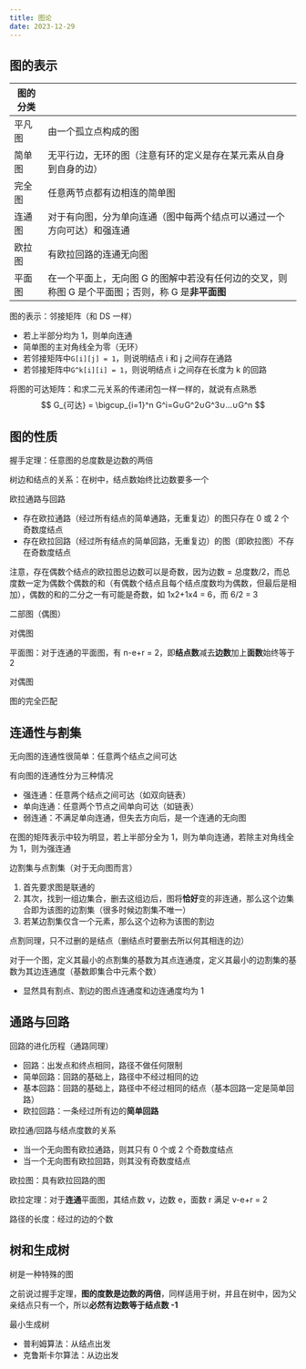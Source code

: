 ```yaml
---
title: 图论
date: 2023-12-29
---
```


## 图的表示

| 图的分类 |                                                              |
| -------- | ------------------------------------------------------------ |
| 平凡图   | 由一个孤立点构成的图                                         |
| 简单图   | 无平行边，无环的图（注意有环的定义是存在某元素从自身到自身的边） |
| 完全图   | 任意两节点都有边相连的简单图                                 |
| 连通图   | 对于有向图，分为单向连通（图中每两个结点可以通过一个方向可达）和强连通 |
| 欧拉图   | 有欧拉回路的连通无向图                                       |
| 平面图   | 在一个平面上，无向图 G 的图解中若没有任何边的交叉，则称图 G 是个平面图；否则，称 G 是**非平面图** |

图的表示：邻接矩阵（和 DS 一样）

- 若上半部分均为 1，则单向连通
- 简单图的主对角线全为零（无环）
- 若邻接矩阵中`G[i][j] = 1`，则说明结点 i 和 j 之间存在通路
- 若邻接矩阵中`G^k[i][i] = 1`，则说明结点 i 之间存在长度为 k 的回路

将图的可达矩阵：和求二元关系的传递闭包一样一样的，就说有点熟悉
$$
G_{可达} = \bigcup_{i=1}^n G^i=G∪G^2∪G^3∪...∪G^n
$$

## 图的性质

握手定理：任意图的总度数是边数的两倍

树边和结点的关系：在树中，结点数始终比边数要多一个

欧拉通路与回路

- 存在欧拉通路（经过所有结点的简单通路，无重复边）的图只存在 0 或 2 个奇数度结点
- 存在欧拉回路（经过所有结点的简单回路，无重复边）的图（即欧拉图）不存在奇数度结点

注意，存在偶数个结点的欧拉图总边数可以是奇数，因为边数 = 总度数/2，而总度数一定为偶数个偶数的和（有偶数个结点且每个结点度数均为偶数，但最后是相加），偶数的和的二分之一有可能是奇数，如 1x2+1x4 = 6，而 6/2 = 3

二部图（偶图）

对偶图

平面图：对于连通的平面图，有 n-e+r = 2，即**结点数**减去**边数**加上**面数**始终等于 2

对偶图

图的完全匹配

## 连通性与割集

无向图的连通性很简单：任意两个结点之间可达

有向图的连通性分为三种情况

- 强连通：任意两个结点之间可达（如双向链表）
- 单向连通：任意两个节点之间单向可达（如链表）
- 弱连通：不满足单向连通，但失去方向后，是一个连通的无向图

在图的矩阵表示中较为明显，若上半部分全为 1，则为单向连通，若除主对角线全为 1，则为强连通

边割集与点割集（对于无向图而言）

1. 首先要求图是联通的
2. 其次，找到一组边集合，删去这组边后，图将**恰好**变的非连通，那么这个边集合即为该图的边割集（很多时候边割集不唯一）
3. 若某边割集仅含一个元素，那么这个边称为该图的割边

点割同理，只不过删的是结点（删结点时要删去所以何其相连的边）

对于一个图，定义其最小的点割集的基数为其点连通度，定义其最小的边割集的基数为其边连通度（基数即集合中元素个数）

- 显然具有割点、割边的图点连通度和边连通度均为 1

## 通路与回路

回路的进化历程（通路同理）

- 回路：出发点和终点相同，路径不做任何限制
- 简单回路：回路的基础上，路径中不经过相同的边
- 基本回路：回路的基础上，路径中不经过相同的结点（基本回路一定是简单回路）
- 欧拉回路：一条经过所有边的**简单回路**

欧拉通/回路与结点度数的关系

- 当一个无向图有欧拉通路，则其只有 0 个或 2 个奇数度结点
- 当一个无向图有欧拉回路，则其没有奇数度结点

欧拉图：具有欧拉回路的图

欧拉定理：对于**连通**平面图，其结点数 v，边数 e，面数 r 满足 v-e+r = 2

路径的长度：经过的边的个数

## 树和生成树

树是一种特殊的图

之前说过握手定理，**图的度数是边数的两倍**，同样适用于树，并且在树中，因为父亲结点只有一个，所以**必然有边数等于结点数 -1**

最小生成树

- 普利姆算法：从结点出发
- 克鲁斯卡尔算法：从边出发
